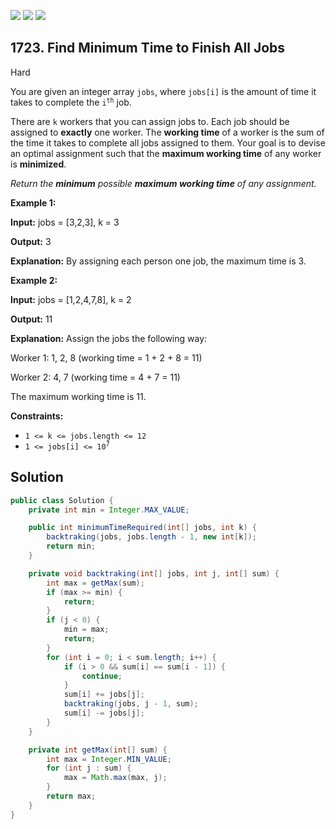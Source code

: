 [![](https://img.shields.io/github/stars/javadev/LeetCode-in-Java?label=Stars&style=flat-square)](https://github.com/javadev/LeetCode-in-Java)
[![](https://img.shields.io/github/forks/javadev/LeetCode-in-Java?label=Fork%20me%20on%20GitHub%20&style=flat-square)](https://github.com/javadev/LeetCode-in-Java/fork)
[![](https://img.shields.io/badge/-LeetCode%20in%20Kotlin-blue?style=flat-square)](https://github.com/javadev/LeetCode-in-Kotlin)

## 1723\. Find Minimum Time to Finish All Jobs

Hard

You are given an integer array `jobs`, where `jobs[i]` is the amount of time it takes to complete the <code>i<sup>th</sup></code> job.

There are `k` workers that you can assign jobs to. Each job should be assigned to **exactly** one worker. The **working time** of a worker is the sum of the time it takes to complete all jobs assigned to them. Your goal is to devise an optimal assignment such that the **maximum working time** of any worker is **minimized**.

_Return the **minimum** possible **maximum working time** of any assignment._

**Example 1:**

**Input:** jobs = [3,2,3], k = 3

**Output:** 3

**Explanation:** By assigning each person one job, the maximum time is 3.

**Example 2:**

**Input:** jobs = [1,2,4,7,8], k = 2

**Output:** 11

**Explanation:** Assign the jobs the following way: 

Worker 1: 1, 2, 8 (working time = 1 + 2 + 8 = 11) 

Worker 2: 4, 7 (working time = 4 + 7 = 11) 

The maximum working time is 11.

**Constraints:**

*   `1 <= k <= jobs.length <= 12`
*   <code>1 <= jobs[i] <= 10<sup>7</sup></code>

## Solution

```java
public class Solution {
    private int min = Integer.MAX_VALUE;

    public int minimumTimeRequired(int[] jobs, int k) {
        backtraking(jobs, jobs.length - 1, new int[k]);
        return min;
    }

    private void backtraking(int[] jobs, int j, int[] sum) {
        int max = getMax(sum);
        if (max >= min) {
            return;
        }
        if (j < 0) {
            min = max;
            return;
        }
        for (int i = 0; i < sum.length; i++) {
            if (i > 0 && sum[i] == sum[i - 1]) {
                continue;
            }
            sum[i] += jobs[j];
            backtraking(jobs, j - 1, sum);
            sum[i] -= jobs[j];
        }
    }

    private int getMax(int[] sum) {
        int max = Integer.MIN_VALUE;
        for (int j : sum) {
            max = Math.max(max, j);
        }
        return max;
    }
}
```